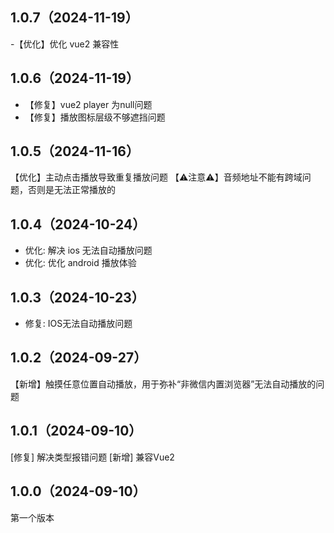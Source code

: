 ## 1.0.7（2024-11-19）
-【优化】优化 vue2 兼容性
## 1.0.6（2024-11-19）
- 【修复】vue2 player 为null问题
- 【修复】播放图标层级不够遮挡问题
## 1.0.5（2024-11-16）
【优化】主动点击播放导致重复播放问题
【⚠️注意⚠️】音频地址不能有跨域问题，否则是无法正常播放的
## 1.0.4（2024-10-24）
- 优化: 解决 ios 无法自动播放问题
- 优化: 优化 android 播放体验
## 1.0.3（2024-10-23）
- 修复: IOS无法自动播放问题
## 1.0.2（2024-09-27）
【新增】触摸任意位置自动播放，用于弥补“非微信内置浏览器”无法自动播放的问题
## 1.0.1（2024-09-10）
[修复] 解决类型报错问题
[新增] 兼容Vue2
## 1.0.0（2024-09-10）
第一个版本
